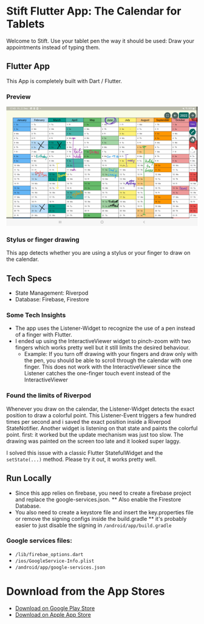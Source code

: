 # Stift Flutter App: The Calendar for Tablets  

Welcome to Stift. Use your tablet pen the way it should be used: Draw your appointments instead of typing them.

## Flutter App

This App is completely built with Dart / Flutter.

### Preview

<img src="github_res/tablet_screenshot.jpg" alt="tablet screenshot"/>

### Stylus or finger drawing

This app detects whether you are using a stylus or your finger to draw on the calendar.

## Tech Specs
* State Management: Riverpod
* Database: Firebase, Firestore

### Some Tech Insights

* The app uses the Listener-Widget to recognize the use of a pen instead of a finger with Flutter. 
* I ended up using the InteractiveViewer widget to pinch-zoom with two fingers which works pretty well but it still limits the desired behaviour. 
  * Example: If you turn off drawing with your fingers and draw only with the pen, you should be able to scroll through the calendar with one finger. This does not work with the InteractiveViewer since the Listener catches the one-finger touch event instead of the InteractiveViewer

### Found the limits of Riverpod
Whenever you draw on the calendar, the Listener-Widget detects the exact position to draw a colorful point. This Listener-Event triggers a few hundred times per second and i saved the exact position inside a Riverpod StateNotifier. Another widget is listening on that state and paints the colorful point. first: it worked but the update mechanism was just too slow. The drawing was painted on the screen too late and it looked super laggy.

I solved this issue with a classic Flutter StatefulWidget and the `setState(...)` method. Please try it out, it works pretty well.

## Run Locally

* Since this app relies on firebase, you need to create a firebase project and replace the google-services.json.
  ** Also enable the Firestore Database.
* You also need to create a keystore file and insert the key.properties file or remove the signing configs inside the build.gradle
  ** it's probably easier to just disable the signing in `/android/app/build.gradle`

### Google services files:

* `/lib/firebae_options.dart`
* `/ios/GoogleService-Info.plist`
* `/android/app/google-services.json`
  

# Download from the App Stores

* [Download on Google Play Store](https://play.google.com/store/apps/details?id=app.tnx.tabletcalendar)
* [Download on Apple App Store](https://apps.apple.com/us/app/stift-calendar-for-tablet-pen/id1661094074)
